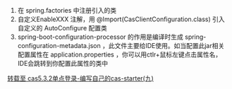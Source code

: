 1. 在 spring.factories 中注册引入的类
2. 自定义EnableXXX 注解，用 @Import(CasClientConfiguration.class) 引入自定义的 AutoConfigure 配置类
3. spring-boot-configuration-processor 的作用是编译时生成 spring-configuration-metadata.json ，此文件主要给IDE使用。如当配置此jar相关配置属性在 application.properties ，你可以用ctlr+鼠标左键点击属性名，IDE会跳转到你配置此属性的类中

[转载至 cas5.3.2单点登录-编写自己的cas-starter(九) ](https://blog.csdn.net/qq_34021712/article/details/81486699)

